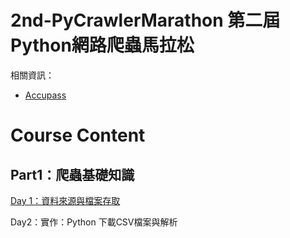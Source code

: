# 2nd-PyCrawlerMarathon 第二屆Python網路爬蟲馬拉松

相關資訊：
* [Accupass]([https://www.accupass.com/event/2001020953524232221550](https://www.accupass.com/event/2001020953524232221550)
)
# Course Content
## Part1：爬蟲基礎知識
[Day 1：資料來源與檔案存取](https://github.com/chihsuanbjjh/2nd-PyCrawlerMarathon/blob/master/homework/Day001_HW.ipynb)

Day2：實作：Python 下載CSV檔案與解析


